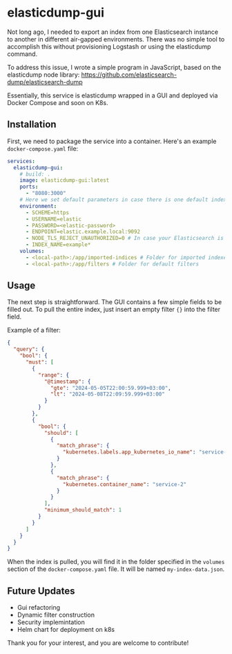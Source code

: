 # elasticdump-gui

Not long ago, I needed to export an index from one Elasticsearch instance to another in different air-gapped environments. There was no simple tool to accomplish this without provisioning Logstash or using the elasticdump command.

To address this issue, I wrote a simple program in JavaScript, based on the elasticdump node library: 
https://github.com/elasticsearch-dump/elasticsearch-dump

Essentially, this service is elasticdump wrapped in a GUI and deployed via Docker Compose and soon on K8s.

## Installation

First, we need to package the service into a container. Here's an example `docker-compose.yaml` file:

```yaml
services:
  elasticdump-gui:
    # build: .
    image: elasticdump-gui:latest
    ports:
      - "8080:3000"
    # Here we set default parameters in case there is one default index that needs to be pulled.
    environment:
      - SCHEME=https
      - USERNAME=elastic
      - PASSWORD=<elastic-password>
      - ENDPOINT=elastic.example.local:9092
      - NODE_TLS_REJECT_UNAUTHORIZED=0 # In case your Elasticsearch is insecure
      - INDEX_NAME=example*
    volumes: 
      - <local-path>:/app/imported-indices # Folder for imported indexes
      - <local-path>:/app/filters # Folder for default filters
```

## Usage

The next step is straightforward. The GUI contains a few simple fields to be filled out.
To pull the entire index, just insert an empty filter `{}` into the filter field.

Example of a filter:

```json
{
  "query": {
    "bool": {
      "must": [
        {
          "range": {
            "@timestamp": {
              "gte": "2024-05-05T22:00:59.999+03:00",
              "lt": "2024-05-08T22:09:59.999+03:00"
            }
          }
        },
        {
          "bool": {
            "should": [
              {
                "match_phrase": {
                  "kubernetes.labels.app_kubernetes_io_name": "service-1"
                }
              },
              {
                "match_phrase": {
                  "kubernetes.container_name": "service-2"
                }
              }
            ],
            "minimum_should_match": 1
          }
        }
      ]
    }
  }
}
```

When the index is pulled, you will find it in the folder specified in the `volumes` section of the `docker-compose.yaml` file. It will be named `my-index-data.json`.

## Future Updates

- Gui refactoring
- Dynamic filter construction
- Security implemintation
- Helm chart for deployment on k8s

Thank you for your interest, and you are welcome to contribute!